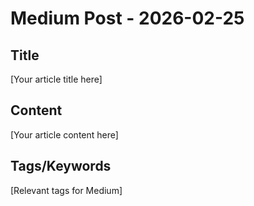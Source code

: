 # Medium Post - 2026-02-25

## Title
[Your article title here]

## Content
[Your article content here]

## Tags/Keywords
[Relevant tags for Medium]
